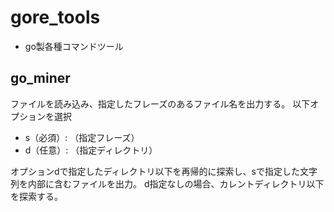 # gore_tools

* go製各種コマンドツール

## go_miner

ファイルを読み込み、指定したフレーズのあるファイル名を出力する。
以下オプションを選択
* s（必須）: （指定フレーズ）
* d（任意）: （指定ディレクトリ）

オプションdで指定したディレクトリ以下を再帰的に探索し、sで指定した文字列を内部に含むファイルを出力。
d指定なしの場合、カレントディレクトリ以下を探索する。


